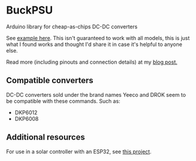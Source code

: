 # BuckPSU
Arduino library for cheap-as-chips DC-DC converters

See [example here](https://github.com/bengineer19/BuckPSU/blob/master/examples/BuckPSU_example/BuckPSU_example.ino).
This isn't guaranteed to work with all models, this is just what I found works and thought I'd share it in case it's helpful to anyone else.

Read more (including pinouts and connection details) at my [blog post.](https://benjames.io/2018/06/29/secret-uart-on-chinese-dcdc-converters/)

## Compatible converters
DC-DC converters sold under the brand names Yeeco and DROK seem to be compatible with these commands.
Such as:
* DKP6012 
* DKP6008

## Additional resources
For use in a solar controller with an ESP32, see [this project](https://github.com/opensolarproject/OSPController). 
